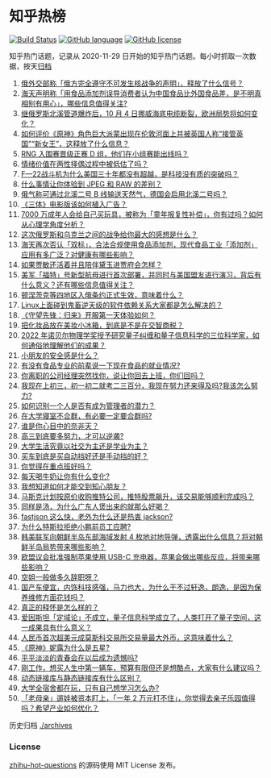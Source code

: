 # 知乎热榜
[![Build Status](https://github.com/ToWeLong/zhihu-hot-questions/workflows/CI/badge.svg)](https://github.com/ToWeLong/zhihu-hot-questions/actions)
[![GitHub language](https://img.shields.io/badge/language-golang-orange.svg)](https://golang.org/)
[![GitHub license](https://img.shields.io/github/license/ToWeLong/zhihu-hot-questions)](https://github.com/ToWeLong/zhihu-hot-questions/blob/main/LICENSE)

知乎热门话题，记录从 2020-11-29 日开始的知乎热门话题。每小时抓取一次数据，按天[归档](./archives)

<!-- BEGIN -->

1. [俄外交部称「俄方完全遵守不可发生核战争的声明」，释放了什么信号？](https://www.zhihu.com/question/557734035)
1. [海天声明称「用食品添加剂误导消费者认为中国食品比外国食品差，是不明真相别有用心」，哪些信息值得关注?](https://www.zhihu.com/question/557679215)
1. [继俄罗斯北溪管道爆炸后，10 月 4 日挪威海底电缆断裂，欧洲局势将如何变化？](https://www.zhihu.com/question/557721933)
1. [如何评价《原神》角色巨大派蒙出现在伦敦河面上并被英国人称“接管英国”“新女王”，这释放了什么信息？](https://www.zhihu.com/question/557608297)
1. [RNG 入围赛晋级正赛 D 组，他们在小组赛能出线吗？](https://www.zhihu.com/question/557700693)
1. [情绪价值在两性择偶过程中被低估了吗？](https://www.zhihu.com/question/555268641)
1. [F—22战斗机为什么美国三十年都没有超越，是科技没有质的突破吗？](https://www.zhihu.com/question/512936281)
1. [什么事情让你体验到 JPEG 和 RAW 的差别？](https://www.zhihu.com/question/38237641)
1. [俄气称可通过北溪二号 B 线输送天然气，德国会启用北溪二号吗？](https://www.zhihu.com/question/557742985)
1. [《三体》电影版该如何植入广告？](https://www.zhihu.com/question/26878902)
1. [7000 万成年人会给自己买玩具，被称为「童年报复性补偿」，你有过吗？如何从心理学角度分析？](https://www.zhihu.com/question/557759707)
1. [这次俄罗斯和乌克兰之间的战争给你最大的感想是什么？](https://www.zhihu.com/question/557174235)
1. [海天再次否认「双标」，合法合规使用食品添加剂，现代食品工业「添加剂」应用有多广泛？对健康有哪些影响？](https://www.zhihu.com/question/557745141)
1. [如果贾敏还活着并且陪伴黛玉进贾府会怎样？](https://www.zhihu.com/question/555470998)
1. [美军「福特」号新型航母进行首次部署，并同时与美国盟友进行演习，背后有什么意义？还有哪些信息值得关注？](https://www.zhihu.com/question/557769248)
1. [顿涅茨克等四地区入俄条约正式生效，意味着什么？](https://www.zhihu.com/question/557796073)
1. [Linux上面碰到鬼畜逆天级的软件依赖关系大家都是怎么解决的？](https://www.zhihu.com/question/291606128)
1. [《守望先锋：归来》开服第一天体验如何？](https://www.zhihu.com/question/557686923)
1. [把化妆品放在美妆小冰箱，到底是不是在交智商税？](https://www.zhihu.com/question/555873979)
1. [2022 年诺贝尔物理学奖授予研究量子纠缠和量子信息科学的三位科学家，如何通俗地理解他们的成果？](https://www.zhihu.com/question/557632336)
1. [小朋友的安全感是什么？](https://www.zhihu.com/question/507363985)
1. [有没有食品专业的前辈说一下现在食品的就业情况?](https://www.zhihu.com/question/540360360)
1. [你离职的公司经理突然找你，说让你回去上班，你们回吗？](https://www.zhihu.com/question/402491064)
1. [我现在上初三，初一初二就考二三百分，我现在努力还来得及吗?我该怎么努力?](https://www.zhihu.com/question/557739373)
1. [如何识别一个人是否有成为管理者的潜力？](https://www.zhihu.com/question/552098960)
1. [在大学寝室不合群，有必要一定要合群吗?](https://www.zhihu.com/question/557298250)
1. [谁是你心目中的奈非天？](https://www.zhihu.com/question/557389474)
1. [高三到底要多努力，才可以逆袭?](https://www.zhihu.com/question/557627508)
1. [大学生活究竟以社交为主还是学业为主？](https://www.zhihu.com/question/557632894)
1. [买车到底是买自动挡好还是手动挡的好？](https://www.zhihu.com/question/557615876)
1. [你觉得在重点班好吗？](https://www.zhihu.com/question/549643867)
1. [每天喝牛奶让你有什么变化?](https://www.zhihu.com/question/278716779)
1. [我想知道如何才能交到知心朋友？](https://www.zhihu.com/question/557592154)
1. [马斯克计划按原价收购推特公司，推特股票飙升，该交易能够顺利完成吗？](https://www.zhihu.com/question/557690182)
1. [同样是汤，为什么广东人煲出来的就那么好喝？](https://www.zhihu.com/question/333382086)
1. [fastjson 这么快，老外为什么还是热衷 jackson?](https://www.zhihu.com/question/44199956)
1. [为什么特斯拉拒绝小鹏前员工应聘?](https://www.zhihu.com/question/499046292)
1. [韩美联军向朝鲜半岛东部海域发射 4 枚地对地导弹，透露出什么信息？将对朝鲜半岛局势带来哪些影响？](https://www.zhihu.com/question/557686905)
1. [欧盟议会批准强制苹果使用 USB-C 充电器，苹果会做出哪些反应，将带来哪些影响？](https://www.zhihu.com/question/557645724)
1. [空姐一般做多久辞职呀？](https://www.zhihu.com/question/321008335)
1. [国产车便宜，内饰科技感强，马力也大，为什么干不过轩逸，朗逸，是因为保养维修方面花钱吗？](https://www.zhihu.com/question/518847296)
1. [真正的释怀是怎么样的？](https://www.zhihu.com/question/556136082)
1. [爱因斯坦「定域论」不成立，量子信息科学成立了，人类打开了量子空间，这一成果具有什么意义？](https://www.zhihu.com/question/557732508)
1. [人民币首次超美元成莫斯科交易所交易量最大外币，这意味着什么？](https://www.zhihu.com/question/557738944)
1. [《原神》妮露为什么是五星?](https://www.zhihu.com/question/555287764)
1. [平平淡淡的青春会在以后成为遗憾吗?](https://www.zhihu.com/question/557623908)
1. [刚工作，想买人生中第一辆车，预算有限但还是想酷点，大家有什么建议吗？](https://www.zhihu.com/question/557647773)
1. [动态链接库与静态链接库有什么区别？](https://www.zhihu.com/question/439231062)
1. [大学全宿舍都在玩，只有自己想学习怎么办?](https://www.zhihu.com/question/557542974)
1. [「老母亲」遛娃被资本盯上，「一年 2 万元打不住」，你觉得去亲子乐园值得吗？希望产业如何优化？](https://www.zhihu.com/question/557509873)

<!-- END -->

历史归档 [./archives](./archives)


### License
[zhihu-hot-questions](https://github.com/towelong/zhihu-hot-questions) 的源码使用 MIT License 发布。